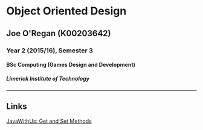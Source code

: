 # Object Oriented Design
## Joe O'Regan (K00203642)
### Year 2 (2015/16), Semester 3
#### BSc Computing (Games Design and Development)
##### Limerick Institute of Technology

--- 

## Links

[JavaWithUs: Get and Set Methods](http://www.javawithus.com/tutorial/get-and-set-methods)